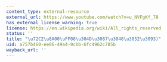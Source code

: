 ```yaml
---
content_type: external-resource
external_url: https://www.youtube.com/watch?v=u_NVFgKf_78
has_external_license_warning: true
license: https://en.wikipedia.org/wiki/All_rights_reserved
status: ''
title: "\u72C2\u8A00\uFF08\u304D\u3087\u3046\u3052\u3093)"
uid: a757b460-ee06-49a4-9cbb-6fc4962c785b
wayback_url: ''
---
```


